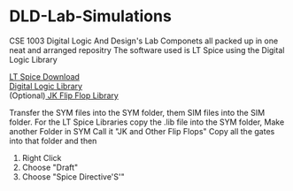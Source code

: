 # DLD-Lab-Simulations

CSE 1003 Digital Logic And Design's Lab Componets all packed up in one neat and arranged repositry
The software used is LT Spice using the Digital Logic Library

[LT Spice Download](https://www.analog.com/en/design-center/design-tools-and-calculators/ltspice-simulator.html)<br>
[Digital Logic Library](https://drive.google.com/drive/folders/1sz5DaakTJUfrwqgXImVOU6ZvJRxnmWbq?usp=sharing)<br>
(Optional)[ JK Flip Flop Library](https://drive.google.com/drive/folders/1AxNvEukkD_Not2DCSYs-KEuSgUy-gkGr?usp=sharing)

Transfer the SYM files into the SYM folder, them SIM files into the SIM folder.
For the LT Spice Libraries copy the .lib file into the SYM folder,
Make another Folder in SYM Call it "JK and Other Flip Flops"
Copy all the gates into that folder and then
1. Right Click
2. Choose "Draft"
3. Choose "Spice Directive'S'"


